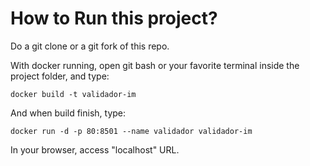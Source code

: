 # How to Run this project?

Do a git clone or a git fork of this repo.

With docker running, open git bash or your favorite terminal inside the project folder, and type:

```
docker build -t validador-im
```

And when build finish, type:

```
docker run -d -p 80:8501 --name validador validador-im
```

In your browser, access "localhost" URL.
